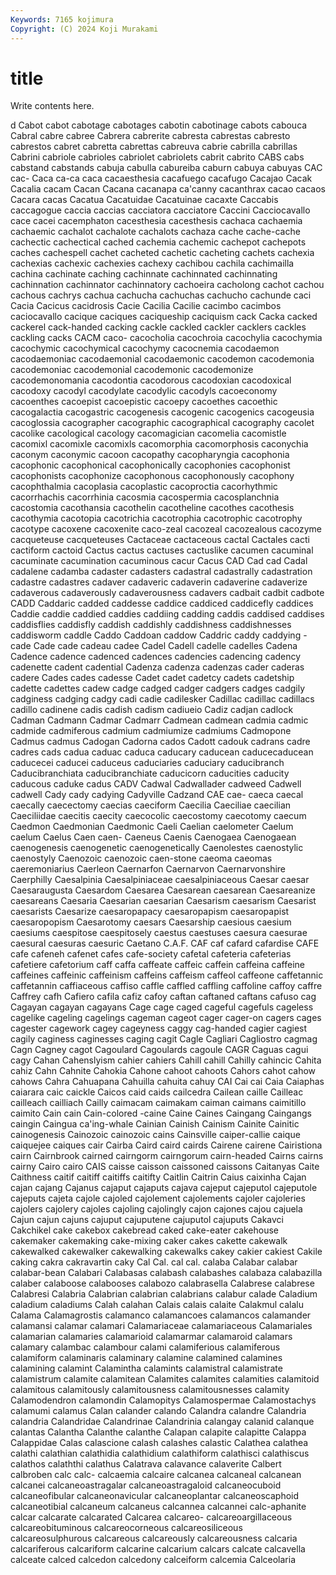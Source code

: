 ```yaml
---
Keywords: 7165 kojimura
Copyright: (C) 2024 Koji Murakami
---
```


# title

Write contents here.



d Cabot cabot cabotage cabotages cabotin cabotinage cabots cabouca
Cabral cabre cabree Cabrera cabrerite cabresta cabrestas cabresto cabrestos cabret
cabretta cabrettas cabreuva cabrie cabrilla cabrillas Cabrini cabriole cabrioles cabriolet
cabriolets cabrit cabrito CABS cabs cabstand cabstands cabuja cabulla cabureiba
caburn cabuya cabuyas CAC cac- Caca ca-ca caca cacaesthesia cacafuego
cacafugo Cacajao Cacak Cacalia cacam Cacan Cacana cacanapa ca'canny cacanthrax
cacao cacaos Cacara cacas Cacatua Cacatuidae Cacatuinae cacaxte Caccabis caccagogue
caccia caccias cacciatora cacciatore Caccini Cacciocavallo cace cacei cacemphaton cacesthesia
cacesthesis cachaca cachaemia cachaemic cachalot cachalote cachalots cachaza cache cache-cache
cachectic cachectical cached cachemia cachemic cachepot cachepots caches cachespell cachet
cacheted cachetic cacheting cachets cachexia cachexias cachexic cachexies cachexy cachibou
cachila cachimailla cachina cachinate caching cachinnate cachinnated cachinnating cachinnation cachinnator
cachinnatory cachoeira cacholong cachot cachou cachous cachrys cachua cachucha cachuchas
cachucho cachunde caci Cacia Cacicus cacidrosis Cacie Cacilia Cacilie cacimbo
cacimbos caciocavallo cacique caciques caciqueship caciquism cack Cacka cacked cackerel
cack-handed cacking cackle cackled cackler cacklers cackles cackling cacks CACM
caco- cacocholia cacochroia cacochylia cacochymia cacochymic cacochymical cacochymy cacocnemia cacodaemon
cacodaemoniac cacodaemonial cacodaemonic cacodemon cacodemonia cacodemoniac cacodemonial cacodemonic cacodemonize cacodemonomania
cacodontia cacodorous cacodoxian cacodoxical cacodoxy cacodyl cacodylate cacodylic cacodyls cacoeconomy
cacoenthes cacoepist cacoepistic cacoepy cacoethes cacoethic cacogalactia cacogastric cacogenesis cacogenic
cacogenics cacogeusia cacoglossia cacographer cacographic cacographical cacography cacolet cacolike cacological
cacology cacomagician cacomelia cacomistle cacomixl cacomixle cacomixls cacomorphia cacomorphosis caconychia
caconym caconymic cacoon cacopathy cacopharyngia cacophonia cacophonic cacophonical cacophonically cacophonies
cacophonist cacophonists cacophonize cacophonous cacophonously cacophony cacophthalmia cacoplasia cacoplastic cacoproctia
cacorhythmic cacorrhachis cacorrhinia cacosmia cacospermia cacosplanchnia cacostomia cacothansia cacothelin cacotheline
cacothes cacothesis cacothymia cacotopia cacotrichia cacotrophia cacotrophic cacotrophy cacotype cacoxene
cacoxenite caco-zeal cacozeal cacozealous cacozyme cacqueteuse cacqueteuses Cactaceae cactaceous cactal
Cactales cacti cactiform cactoid Cactus cactus cactuses cactuslike cacumen cacuminal
cacuminate cacumination cacuminous cacur Cacus CAD Cad cad Cadal cadalene
cadamba cadaster cadasters cadastral cadastrally cadastration cadastre cadastres cadaver cadaveric
cadaverin cadaverine cadaverize cadaverous cadaverously cadaverousness cadavers cadbait cadbit cadbote
CADD Caddaric cadded caddesse caddice caddiced caddicefly caddices Caddie caddie
caddied caddies caddiing cadding caddis caddised caddises caddisflies caddisfly caddish
caddishly caddishness caddishnesses caddisworm caddle Caddo Caddoan caddow Caddric caddy
caddying -cade Cade cade cadeau cadee Cadel Cadell cadelle cadelles
Cadena Cadence cadence cadenced cadences cadencies cadencing cadency cadenette cadent
cadential Cadenza cadenza cadenzas cader caderas cadere Cades cades cadesse
Cadet cadet cadetcy cadets cadetship cadette cadettes cadew cadge cadged
cadger cadgers cadges cadgily cadginess cadging cadgy cadi cadie cadilesker
Cadillac cadillac cadillacs cadillo cadinene cadis cadish cadism cadiueio Cadiz
cadjan cadlock Cadman Cadmann Cadmar Cadmarr Cadmean cadmean cadmia cadmic
cadmide cadmiferous cadmium cadmiumize cadmiums Cadmopone Cadmus cadmus Cadogan Cadorna
cados Cadott cadouk cadrans cadre cadres cads cadua caduac caduca
caducary caducean caducecaducean caducecei caducei caduceus caduciaries caduciary caducibranch Caducibranchiata
caducibranchiate caducicorn caducities caducity caducous caduke cadus CADV Cadwal Cadwallader
cadweed Cadwell cadwell Cady cady cadying Cadyville Cadzand CAE cae-
caeca caecal caecally caecectomy caecias caeciform Caecilia Caeciliae caecilian Caeciliidae
caecitis caecity caecocolic caecostomy caecotomy caecum Caedmon Caedmonian Caedmonic Caeli
Caelian caelometer Caelum caelum Caelus Caen caen- Caeneus Caenis Caenogaea
Caenogaean caenogenesis caenogenetic caenogenetically Caenolestes caenostylic caenostyly Caenozoic caenozoic caen-stone
caeoma caeomas caeremoniarius Caerleon Caernarfon Caernarvon Caernarvonshire Caerphilly Caesalpinia Caesalpiniaceae
caesalpiniaceous Caesar caesar Caesaraugusta Caesardom Caesarea Caesarean caesarean Caesareanize caesareans
Caesaria Caesarian caesarian Caesarism caesarism Caesarist caesarists Caesarize caesaropapacy caesaropapism
caesaropapist caesaropopism Caesarotomy caesars Caesarship caesious caesium caesiums caespitose caespitosely
caestus caestuses caesura caesurae caesural caesuras caesuric Caetano C.A.F. CAF
caf cafard cafardise CAFE cafe cafeneh cafenet cafes cafe-society cafetal
cafeteria cafeterias cafetiere cafetorium caff caffa caffeate caffeic caffein caffeina
caffeine caffeines caffeinic caffeinism caffeins caffeism caffeol caffeone caffetannic caffetannin
caffiaceous caffiso caffle caffled caffling caffoline caffoy caffre Caffrey cafh
Cafiero cafila cafiz cafoy caftan caftaned caftans cafuso cag Cagayan
cagayan cagayans Cage cage caged cageful cagefuls cageless cagelike cageling
cagelings cageman cageot cager cager-on cagers cages cagester cagework cagey
cageyness caggy cag-handed cagier cagiest cagily caginess caginesses caging cagit
Cagle Cagliari Cagliostro cagmag Cagn Cagney cagot Cagoulard Cagoulards cagoule
CAGR Caguas cagui cagy Cahan Cahenslyism cahier cahiers Cahill cahill
Cahilly cahincic Cahita cahiz Cahn Cahnite Cahokia Cahone cahoot cahoots
Cahors cahot cahow cahows Cahra Cahuapana Cahuilla cahuita cahuy CAI
Cai cai Caia Caiaphas caiarara caic caickle Caicos caid caids
cailcedra Cailean caille Cailleac cailleach cailliach Cailly caimacam caimakam caiman
caimans caimitillo caimito Cain cain Cain-colored -caine Caine Caines Caingang
Caingangs caingin Caingua ca'ing-whale Cainian Cainish Cainism Cainite Cainitic cainogenesis
Cainozoic cainozoic cains Cainsville caiper-callie caique caiquejee caiques cair Cairba
Caird caird cairds Cairene cairene Cairistiona cairn Cairnbrook cairned cairngorm
cairngorum cairn-headed Cairns cairns cairny Cairo cairo CAIS caisse caisson
caissoned caissons Caitanyas Caite Caithness caitif caitiff caitiffs caitifty Caitlin
Caitrin Caius caixinha Cajan cajan cajang Cajanus cajaput cajaputs cajava
cajeput cajeputol cajeputole cajeputs cajeta cajole cajoled cajolement cajolements cajoler
cajoleries cajolers cajolery cajoles cajoling cajolingly cajon cajones cajou cajuela
Cajun cajun cajuns cajuput cajuputene cajuputol cajuputs Cakavci Cakchikel cake
cakebox cakebread caked cake-eater cakehouse cakemaker cakemaking cake-mixing caker cakes
cakette cakewalk cakewalked cakewalker cakewalking cakewalks cakey cakier cakiest Cakile
caking cakra cakravartin caky Cal Cal. cal cal. calaba Calabar
calabar calabar-bean Calabari Calabasas calabash calabashes calabaza calabazilla calaber calaboose
calabooses calabozo calabrasella Calabrese calabrese Calabresi Calabria Calabrian calabrian calabrians
calabur calade Caladium caladium caladiums Calah calahan Calais calais calaite
Calakmul calalu Calama Calamagrostis calamanco calamancoes calamancos calamander calamansi calamar
calamari Calamariaceae calamariaceous Calamariales calamarian calamaries calamarioid calamarmar calamaroid calamars
calamary calambac calambour calami calamiferious calamiferous calamiform calaminaris calaminary calamine
calamined calamines calamining calamint Calamintha calamints calamistral calamistrate calamistrum calamite
calamitean Calamites calamites calamities calamitoid calamitous calamitously calamitousness calamitousnesses calamity
Calamodendron calamondin Calamopitys Calamospermae Calamostachys calamumi calamus Calan calander calando
Calandra calandre Calandria calandria Calandridae Calandrinae Calandrinia calangay calanid calanque
calantas Calantha Calanthe calanthe Calapan calapite calapitte Calappa Calappidae Calas
calascione calash calashes calastic Calathea calathea calathi calathian calathidia calathidium
calathiform calathisci calathiscus calathos calaththi calathus Calatrava calavance calaverite Calbert
calbroben calc calc- calcaemia calcaire calcanea calcaneal calcanean calcanei calcaneoastragalar
calcaneoastragaloid calcaneocuboid calcaneofibular calcaneonavicular calcaneoplantar calcaneoscaphoid calcaneotibial calcaneum calcaneus calcannea
calcannei calc-aphanite calcar calcarate calcarated Calcarea calcareo- calcareoargillaceous calcareobituminous calcareocorneous
calcareosiliceous calcareosulphurous calcareous calcareously calcareousness calcaria calcariferous calcariform calcarine calcarium
calcars calcate calcavella calceate calced calcedon calcedony calceiform calcemia Calceolaria
